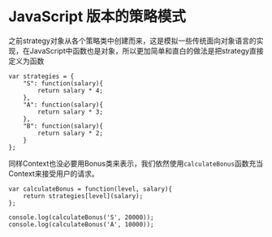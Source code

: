 # JavaScript 版本的策略模式

之前strategy对象从各个策略类中创建而来，这是模拟一些传统面向对象语言的实现，在JavaScript中函数也是对象，所以更加简单和直白的做法是把strategy直接定义为函数

    var strategies = {
        "S": function(salary){
            return salary * 4;
        },
        "A": function(salary){
            return salary * 3;
        },
        "B": function(salary){
            return salary * 2;
        }
    };

同样Context也没必要用Bonus类来表示，我们依然使用`calculateBonus`函数充当Context来接受用户的请求。

    var calculateBonus = function(level, salary){
        return strategies[level](salary);
    };

    console.log(calculateBonus('S', 20000));
    console.log(calculateBonus('A', 10000));
